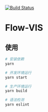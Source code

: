 [![Build Status](https://travis-ci.org/LaZzyMan/Flow-VIS.svg?branch=develop)](https://travis-ci.org/LaZzyMan/Flow-VIS)
# Flow-VIS

## 使用

```bash
# 安装依赖
yarn

# 开发环境运行
yarn start

# 生产环境运行
yarn build

# 语法检测
yarn eslint

```
